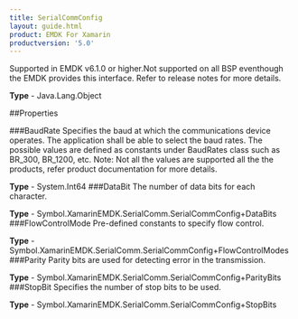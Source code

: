 ```yaml
---
title: SerialCommConfig
layout: guide.html
product: EMDK For Xamarin 
productversion: '5.0' 
---
```

Supported in EMDK v6.1.0 or higher.Not supported on all BSP eventhough the EMDK provides this interface. Refer to release notes for more details.

**Type** - Java.Lang.Object

##Properties

###BaudRate
Specifies the baud at which the communications device operates. The application shall be able to select the baud rates. The possible values are defined as constants under BaudRates class such as BR_300, BR_1200, etc. Note: Not all the values are supported all the the products, refer product documentation for more details.

**Type** - System.Int64
###DataBit
The number of data bits for each character.

**Type** - Symbol.XamarinEMDK.SerialComm.SerialCommConfig+DataBits
###FlowControlMode
Pre-defined constants to specify flow control.

**Type** - Symbol.XamarinEMDK.SerialComm.SerialCommConfig+FlowControlModes
###Parity
Parity bits are used for detecting error in the transmission.

**Type** - Symbol.XamarinEMDK.SerialComm.SerialCommConfig+ParityBits
###StopBit
Specifies the number of stop bits to be used.

**Type** - Symbol.XamarinEMDK.SerialComm.SerialCommConfig+StopBits

